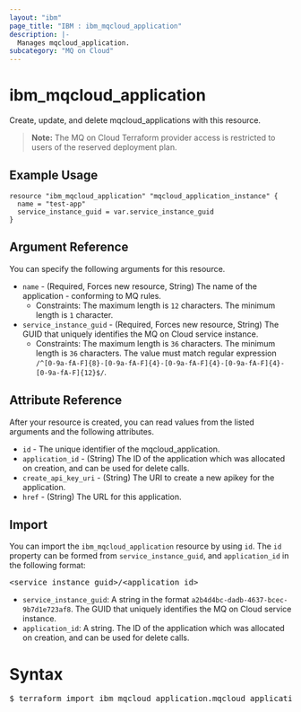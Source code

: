 ```yaml
---
layout: "ibm"
page_title: "IBM : ibm_mqcloud_application"
description: |-
  Manages mqcloud_application.
subcategory: "MQ on Cloud"
---
```


# ibm_mqcloud_application

Create, update, and delete mqcloud_applications with this resource.

> **Note:** The MQ on Cloud Terraform provider access is restricted to users of the reserved deployment plan.

## Example Usage

```hcl
resource "ibm_mqcloud_application" "mqcloud_application_instance" {
  name = "test-app"
  service_instance_guid = var.service_instance_guid
}
```

## Argument Reference

You can specify the following arguments for this resource.

* `name` - (Required, Forces new resource, String) The name of the application - conforming to MQ rules.
  * Constraints: The maximum length is `12` characters. The minimum length is `1` character.
* `service_instance_guid` - (Required, Forces new resource, String) The GUID that uniquely identifies the MQ on Cloud service instance.
  * Constraints: The maximum length is `36` characters. The minimum length is `36` characters. The value must match regular expression `/^[0-9a-fA-F]{8}-[0-9a-fA-F]{4}-[0-9a-fA-F]{4}-[0-9a-fA-F]{4}-[0-9a-fA-F]{12}$/`.

## Attribute Reference

After your resource is created, you can read values from the listed arguments and the following attributes.

* `id` - The unique identifier of the mqcloud_application.
* `application_id` - (String) The ID of the application which was allocated on creation, and can be used for delete calls.
* `create_api_key_uri` - (String) The URI to create a new apikey for the application.
* `href` - (String) The URL for this application.


## Import

You can import the `ibm_mqcloud_application` resource by using `id`.
The `id` property can be formed from `service_instance_guid`, and `application_id` in the following format:

<pre>
&lt;service_instance_guid&gt;/&lt;application_id&gt;
</pre>
* `service_instance_guid`: A string in the format `a2b4d4bc-dadb-4637-bcec-9b7d1e723af8`. The GUID that uniquely identifies the MQ on Cloud service instance.
* `application_id`: A string. The ID of the application which was allocated on creation, and can be used for delete calls.

# Syntax
<pre>
$ terraform import ibm_mqcloud_application.mqcloud_application &lt;service_instance_guid&gt;/&lt;application_id&gt;
</pre>
